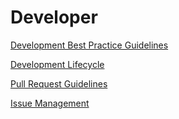 # Developer

[Development Best Practice Guidelines](best-practice.md)

[Development Lifecycle](development-lifecycle.md)

[Pull Request Guidelines](pull-request.md)

[Issue Management](issues.md)